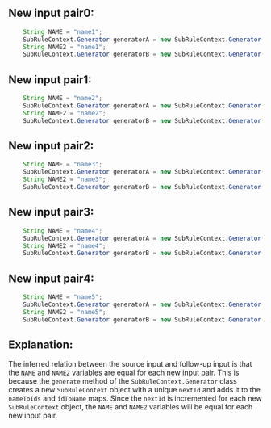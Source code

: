 ## New input pair0:
```java
    String NAME = "name1";
    SubRuleContext.Generator generatorA = new SubRuleContext.Generator();
    String NAME2 = "name1";
    SubRuleContext.Generator generatorB = new SubRuleContext.Generator();
```

## New input pair1:
```java
    String NAME = "name2";
    SubRuleContext.Generator generatorA = new SubRuleContext.Generator();
    String NAME2 = "name2";
    SubRuleContext.Generator generatorB = new SubRuleContext.Generator();
```

## New input pair2:
```java
    String NAME = "name3";
    SubRuleContext.Generator generatorA = new SubRuleContext.Generator();
    String NAME2 = "name3";
    SubRuleContext.Generator generatorB = new SubRuleContext.Generator();
```

## New input pair3:
```java
    String NAME = "name4";
    SubRuleContext.Generator generatorA = new SubRuleContext.Generator();
    String NAME2 = "name4";
    SubRuleContext.Generator generatorB = new SubRuleContext.Generator();
```

## New input pair4:
```java
    String NAME = "name5";
    SubRuleContext.Generator generatorA = new SubRuleContext.Generator();
    String NAME2 = "name5";
    SubRuleContext.Generator generatorB = new SubRuleContext.Generator();
```

## Explanation:
The inferred relation between the source input and follow-up input is that the `NAME` and `NAME2` variables are equal for each new input pair. This is because the `generate` method of the `SubRuleContext.Generator` class creates a new `SubRuleContext` object with a unique `nextId` and adds it to the `nameToIds` and `idToName` maps. Since the `nextId` is incremented for each new `SubRuleContext` object, the `NAME` and `NAME2` variables will be equal for each new input pair.
